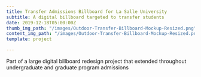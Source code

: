```yaml
---
title: Transfer Admissions Billboard for La Salle University
subtitle: A digital billboard targeted to transfer students
date: 2019-12-18T05:00:00Z
thumb_img_path: "/images/Outdoor-Transfer-Billboard-Mockup-Resized.png"
content_img_path: "/images/Outdoor-Transfer-Billboard-Mockup-Resized.png"
template: project

---
```

Part of a large digital billboard redesign project that extended throughout undergraduate and graduate program admissions